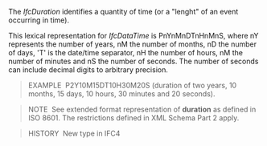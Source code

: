 ﻿The _IfcDuration_ identifies a quantity of time (or a "lenght" of an event occurring in time).

This lexical representation for _IfcDataTime_ is PnYnMnDTnHnMnS, where nY represents the number of years, nM the number of months, nD the number of days, 'T' is the date/time separator, nH the number of hours, nM the number of minutes and nS the number of seconds. The number of seconds can include decimal digits to arbitrary precision.

> EXAMPLE&nbsp; P2Y10M15DT10H30M20S (duration of two years, 10 months, 15 days, 10 hours, 30 minutes and 20 seconds).

> NOTE&nbsp; See extended format representation of **duration** as defined in ISO&nbsp;8601. The restrictions defined in XML Schema Part 2 apply.

> HISTORY&nbsp; New type in IFC4